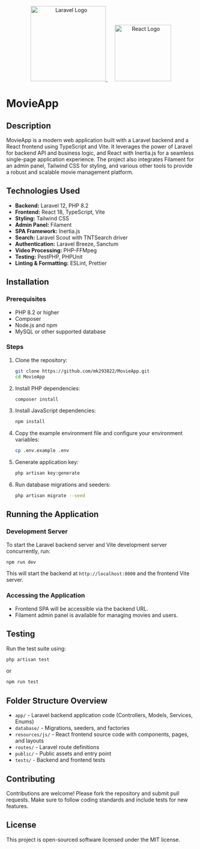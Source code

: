 <p align="center">
  <a href="https://laravel.com" target="_blank">
    <img src="https://raw.githubusercontent.com/laravel/art/master/logo-lockup/5%20SVG/2%20CMYK/1%20Full%20Color/laravel-logolockup-cmyk-red.svg" width="200" alt="Laravel Logo" />
  </a>
  &nbsp;&nbsp;&nbsp;&nbsp;
  <a href="https://reactjs.org" target="_blank">
    <img src="https://upload.wikimedia.org/wikipedia/commons/a/a7/React-icon.svg" width="150" alt="React Logo" />
  </a>
</p>

# MovieApp

## Description
MovieApp is a modern web application built with a Laravel backend and a React frontend using TypeScript and Vite. It leverages the power of Laravel for backend API and business logic, and React with Inertia.js for a seamless single-page application experience. The project also integrates Filament for an admin panel, Tailwind CSS for styling, and various other tools to provide a robust and scalable movie management platform.

## Technologies Used
- **Backend:** Laravel 12, PHP 8.2
- **Frontend:** React 18, TypeScript, Vite
- **Styling:** Tailwind CSS
- **Admin Panel:** Filament
- **SPA Framework:** Inertia.js
- **Search:** Laravel Scout with TNTSearch driver
- **Authentication:** Laravel Breeze, Sanctum
- **Video Processing:** PHP-FFMpeg
- **Testing:** PestPHP, PHPUnit
- **Linting & Formatting:** ESLint, Prettier

## Installation

### Prerequisites
- PHP 8.2 or higher
- Composer
- Node.js and npm
- MySQL or other supported database

### Steps
1. Clone the repository:
   ```bash
   git clone https://github.com/mk293822/MovieApp.git
   cd MovieApp
   ```

2. Install PHP dependencies:
   ```bash
   composer install
   ```

3. Install JavaScript dependencies:
   ```bash
   npm install
   ```

4. Copy the example environment file and configure your environment variables:
   ```bash
   cp .env.example .env
   ```

5. Generate application key:
   ```bash
   php artisan key:generate
   ```

6. Run database migrations and seeders:
   ```bash
   php artisan migrate --seed
   ```

## Running the Application

### Development Server
To start the Laravel backend server and Vite development server concurrently, run:
```bash
npm run dev
```
This will start the backend at `http://localhost:8000` and the frontend Vite server.

### Accessing the Application
- Frontend SPA will be accessible via the backend URL.
- Filament admin panel is available for managing movies and users.

## Testing
Run the test suite using:
```bash
php artisan test
```
or
```bash
npm run test
```

## Folder Structure Overview
- `app/` - Laravel backend application code (Controllers, Models, Services, Enums)
- `database/` - Migrations, seeders, and factories
- `resources/js/` - React frontend source code with components, pages, and layouts
- `routes/` - Laravel route definitions
- `public/` - Public assets and entry point
- `tests/` - Backend and frontend tests

## Contributing
Contributions are welcome! Please fork the repository and submit pull requests. Make sure to follow coding standards and include tests for new features.

## License
This project is open-sourced software licensed under the MIT license.
